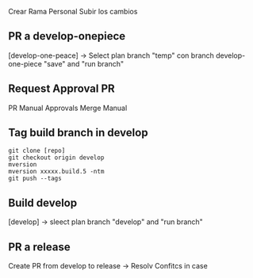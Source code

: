Crear Rama Personal
Subir los cambios

## PR a develop-onepiece
[develop-one-peace] -> Select plan branch "temp" con branch develop-one-piece "save" and "run branch"

## Request Approval PR
PR Manual Approvals
Merge Manual

## Tag build branch in develop
```console
git clone [repo]
git checkout origin develop
mversion
mversion xxxxx.build.5 -ntm
git push --tags
```

## Build develop
[develop] -> sleect plan branch "develop" and "run branch"

## PR a release
Create PR from develop to release
-> Resolv Confitcs in case


